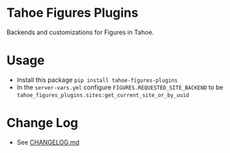 # Tahoe Figures Plugins
Backends and customizations for Figures in Tahoe.


# Usage

 - Install this package `pip install tahoe-figures-plugins`
 - In the `server-vars.yml` configure `FIGURES.REQUESTED_SITE_BACKEND` to be `tahoe_figures_plugins.sites:get_current_site_or_by_uuid`


# Change Log
 - See [CHANGELOG.md](CHANGELOG.md)
